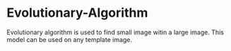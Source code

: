 # Evolutionary-Algorithm
Evolutionary algorithm is used to find small image witin a large image. This model can be used on any template image. 
